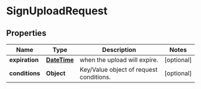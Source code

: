 
# SignUploadRequest

## Properties
Name | Type | Description | Notes
------------ | ------------- | ------------- | -------------
**expiration** | [**DateTime**](DateTime.md) | when the upload will expire. |  [optional]
**conditions** | **Object** | Key/Value object of request conditions. |  [optional]




